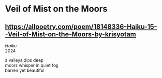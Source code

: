 # Veil of Mist on the Moors
## https://allpoetry.com/poem/18148336-Haiku-15--Veil-of-Mist-on-the-Moors-by-krisyotam
_Haiku_  
2024

a valleys dips deep  
moors whisper in quiet fog  
barren yet beautiful
